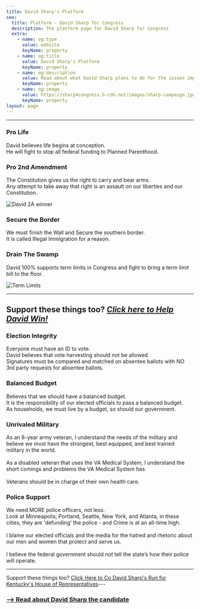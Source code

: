 ```yaml
---
title: David Sharp's Platform
seo:
  title: Platform - David Sharp for Congress
  description: The platform page for David Sharp for Congress
  extra:
    - name: og:type
      value: website
      keyName: property
    - name: og:title
      value: David Sharp's Platform
      keyName: property
    - name: og:description
      value: Read about what David Sharp plans to do for the issues important to you.
      keyName: property
    - name: og:image
      value: https://sharp4congress.b-cdn.net/images/sharp-campaign.jpg
      keyName: property
layout: page
---
```

---

### Pro Life
David believes life begins at conception.<br>
He will fight to stop all federal funding to Planned Parenthood.

### Pro 2nd Amendment
The Constitution gives us the right to carry and bear arms.<br>
Any attempt to take away that right is an assault on our liberties and our Constitution.
<br>

![David 2A winner](https://sharp4congress.b-cdn.net/images/winner-2a.jpg)


### Secure the Border
We must finish the Wall and Secure the southern border.<br>
It is called Illegal Immigration for a reason.

### Drain The Swamp
David 100% supports term limits in Congress and fight to bring a term limit bill to the floor.

![Term Limits](https://sharp4congress.b-cdn.net/images/thanks.jpg)

---
Support these things too?
***[Click here to Help David Win!](/support)***
---

### Election Integrity
Everyone must have an ID to vote.<br>
David believes that vote harvesting should not be allowed.<br>
Signatures must be compared and matched on absentee ballots with NO 3rd party requests for absentee ballots.

### Balanced Budget
Believes that we should have a balanced budget.<br>
It is the responsibility of our elected officials to pass a balanced budget.<br>
As households, we must live by a budget, so should our government.

### Unrivaled Military
As an 8-year army veteran, I understand the needs of the military and believe we must have the strongest, best equipped, and best trained military in the world.<br>
<br>As a disabled veteran that uses the VA Medical System, I understand the short comings and problems the VA Medical System has.<br>
<br>
Veterans should be in charge of their own health care.

### Police Support
We need MORE police officers, not less.<br>Look at Minneapolis, Portland, Seattle, New York, and Atlanta, in these cities, they are 'defunding' the police - and Crime is at an all-time high.<br><br>I blame our elected officials and the media for the hatred and rhetoric about our men and women that protect and serve us.<br><br>I believe the federal government should not tell the state’s how their police will operate.


---
Support these things too?
<a href="https://secure.winred.com/david-sharp-campaign-fund/win" target="_blank">Click Here to Co David Sharp's Run for Kentucky's House of Representatives</a>---

### [--> Read about David Sharp the candidate](/about)
